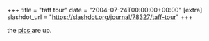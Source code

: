 +++
title = "taff tour"
date = "2004-07-24T00:00:00+00:00"
[extra]
slashdot_url = "https://slashdot.org/journal/78327/taff-tour"
+++

<p>the <a href="http://www.t.abell.dsl.pipex.com/photos/wales_20040715/">pics </a>are up.</p>

